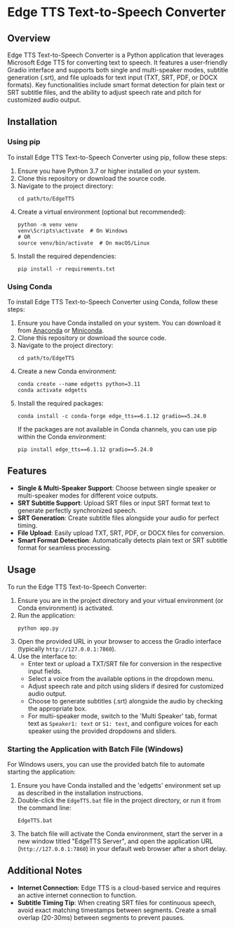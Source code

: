 # Edge TTS Text-to-Speech Converter

## Overview
Edge TTS Text-to-Speech Converter is a Python application that leverages Microsoft Edge TTS for converting text to speech. It features a user-friendly Gradio interface and supports both single and multi-speaker modes, subtitle generation (.srt), and file uploads for text input (TXT, SRT, PDF, or DOCX formats). Key functionalities include smart format detection for plain text or SRT subtitle files, and the ability to adjust speech rate and pitch for customized audio output.

## Installation

### Using pip
To install Edge TTS Text-to-Speech Converter using pip, follow these steps:

1. Ensure you have Python 3.7 or higher installed on your system.
2. Clone this repository or download the source code.
3. Navigate to the project directory:
   ```
   cd path/to/EdgeTTS
   ```
4. Create a virtual environment (optional but recommended):
   ```
   python -m venv venv
   venv\Scripts\activate  # On Windows
   # OR
   source venv/bin/activate  # On macOS/Linux
   ```
5. Install the required dependencies:
   ```
   pip install -r requirements.txt
   ```

### Using Conda
To install Edge TTS Text-to-Speech Converter using Conda, follow these steps:

1. Ensure you have Conda installed on your system. You can download it from [Anaconda](https://www.anaconda.com/products/distribution) or [Miniconda](https://docs.conda.io/projects/conda/en/latest/user-guide/install/).
2. Clone this repository or download the source code.
3. Navigate to the project directory:
   ```
   cd path/to/EdgeTTS
   ```
4. Create a new Conda environment:
   ```
   conda create --name edgetts python=3.11
   conda activate edgetts
   ```
5. Install the required packages:
   ```
   conda install -c conda-forge edge_tts==6.1.12 gradio==5.24.0
   ```
   If the packages are not available in Conda channels, you can use pip within the Conda environment:
   ```
   pip install edge_tts==6.1.12 gradio==5.24.0
   ```

## Features
- **Single & Multi-Speaker Support**: Choose between single speaker or multi-speaker modes for different voice outputs.
- **SRT Subtitle Support**: Upload SRT files or input SRT format text to generate perfectly synchronized speech.
- **SRT Generation**: Create subtitle files alongside your audio for perfect timing.
- **File Upload**: Easily upload TXT, SRT, PDF, or DOCX files for conversion.
- **Smart Format Detection**: Automatically detects plain text or SRT subtitle format for seamless processing.

## Usage
To run the Edge TTS Text-to-Speech Converter:

1. Ensure you are in the project directory and your virtual environment (or Conda environment) is activated.
2. Run the application:
   ```
   python app.py
   ```
3. Open the provided URL in your browser to access the Gradio interface (typically `http://127.0.0.1:7860`).
4. Use the interface to:
   - Enter text or upload a TXT/SRT file for conversion in the respective input fields.
   - Select a voice from the available options in the dropdown menu.
   - Adjust speech rate and pitch using sliders if desired for customized audio output.
   - Choose to generate subtitles (.srt) alongside the audio by checking the appropriate box.
   - For multi-speaker mode, switch to the 'Multi Speaker' tab, format text as `Speaker1: text` or `S1: text`, and configure voices for each speaker using the provided dropdowns and sliders.

### Starting the Application with Batch File (Windows)
For Windows users, you can use the provided batch file to automate starting the application:
1. Ensure you have Conda installed and the 'edgetts' environment set up as described in the installation instructions.
2. Double-click the `EdgeTTS.bat` file in the project directory, or run it from the command line:
   ```
   EdgeTTS.bat
   ```
3. The batch file will activate the Conda environment, start the server in a new window titled "EdgeTTS Server", and open the application URL (`http://127.0.0.1:7860`) in your default web browser after a short delay.

## Additional Notes
- **Internet Connection**: Edge TTS is a cloud-based service and requires an active internet connection to function.
- **Subtitle Timing Tip**: When creating SRT files for continuous speech, avoid exact matching timestamps between segments. Create a small overlap (20-30ms) between segments to prevent pauses.
